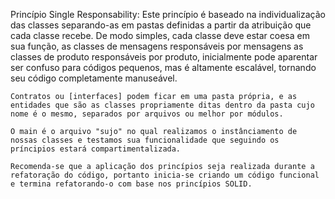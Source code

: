 
Princípio Single Responsability:
    Este princípio é baseado na individualização das classes separando-as em pastas definidas a partir da atribuição que cada classe recebe.
    De modo simples, cada classe deve estar coesa em sua função, as classes de mensagens responsáveis por mensagens as classes de produto responsáveis por produto, inicialmente pode aparentar ser confuso para códigos pequenos, mas é altamente escalável, tornando seu código completamente manuseável.

    Contratos ou [interfaces] podem ficar em uma pasta própria, e as entidades que são as classes propriamente ditas dentro da pasta cujo nome é o mesmo, separados por arquivos ou melhor por módulos.

    O main é o arquivo "sujo" no qual realizamos o instânciamento de nossas classes e testamos sua funcionalidade que seguindo os príncipios estará compartimentalizada.

    Recomenda-se que a aplicação dos princípios seja realizada durante a refatoração do código, portanto inicia-se criando um código funcional e termina refatorando-o com base nos princípios SOLID.